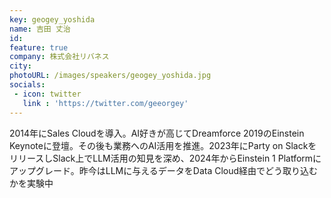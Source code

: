 ```yaml
---
key: geogey_yoshida
name: 吉田 丈治
id: 
feature: true
company: 株式会社リバネス
city: 
photoURL: /images/speakers/geogey_yoshida.jpg
socials:
 - icon: twitter
   link : 'https://twitter.com/geeorgey'
---
```

2014年にSales Cloudを導入。AI好きが高じてDreamforce 2019のEinstein Keynoteに登壇。その後も業務へのAI活用を推進。2023年にParty on SlackをリリースしSlack上でLLM活用の知見を深め、2024年からEinstein 1 Platformにアップグレード。昨今はLLMに与えるデータをData Cloud経由でどう取り込むかを実験中
